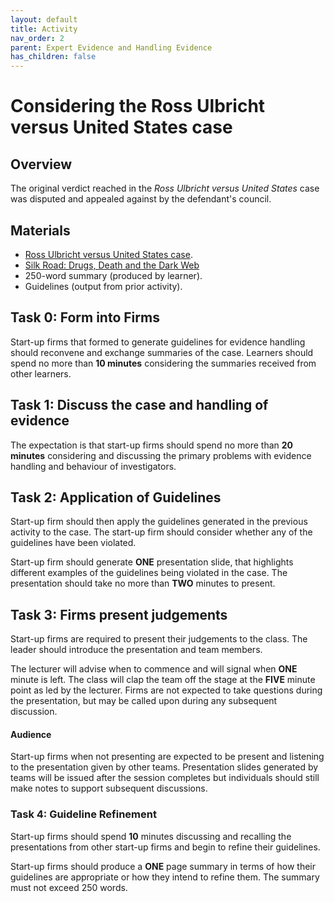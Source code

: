 ```yaml
---
layout: default
title: Activity
nav_order: 2
parent: Expert Evidence and Handling Evidence
has_children: false
---
```


# Considering the Ross Ulbricht versus United States case

## Overview
The original verdict reached in the *Ross Ulbricht versus United States* case was disputed and appealed against by the defendant's council.

## Materials
* [Ross Ulbricht versus United States case](https://www.lexisnexis.com/community/casebrief/p/casebrief-united-states-v-ulbricht).
* [Silk Road: Drugs, Death and the Dark Web](https://www.bbc.co.uk/programmes/b092s5vv)
* 250-word summary (produced by learner).
* Guidelines (output from prior activity).

## Task 0: Form into Firms
Start-up firms that formed to generate guidelines for evidence handling should reconvene and exchange summaries of the case. Learners should spend no more than **10 minutes** considering the summaries received from other learners.

## Task 1: Discuss the case and handling of evidence
The expectation is that start-up firms should spend no more than **20 minutes** considering and discussing the primary problems with evidence handling and behaviour of investigators.

## Task 2: Application of Guidelines
Start-up firm should then apply the guidelines generated in the previous activity to the case. The start-up firm should consider whether any of the guidelines have been violated.

Start-up firm should generate **ONE** presentation slide, that highlights different examples of the guidelines being violated in the case. The presentation should take no more than **TWO** minutes to present.

## Task 3: Firms present judgements
Start-up firms are required to present their judgements to the class. The leader should introduce the presentation and team members.

The lecturer will advise when to commence and will signal when **ONE** minute is left. The class will clap the team off the stage at the **FIVE** minute point as led by the lecturer. Firms are not expected to take questions during the presentation, but may be called upon during any subsequent discussion.

#### Audience
Start-up firms when not presenting are expected to be present and listening to the presentation given by other teams. Presentation slides generated by teams will be issued after the session completes but individuals should still make notes to support subsequent discussions.

### Task 4: Guideline Refinement
Start-up firms should spend **10** minutes discussing and recalling the presentations from other start-up firms and begin to refine their guidelines.

Start-up firms should produce a **ONE** page summary in terms of how their guidelines are appropriate or how they intend to refine them. The summary must not exceed 250 words.
